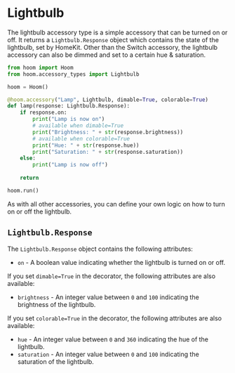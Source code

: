 # Lightbulb

The lightbulb accessory type is a simple accessory that can be turned on or off. It returns a `Lightbulb.Response` object which contains the state of the lightbulb, set by HomeKit. Other than the Switch accessory, the lightbulb accessory can also be dimmed and set to a certain hue & saturation.

```python
from hoom import Hoom
from hoom.accessory_types import Lightbulb

hoom = Hoom()

@hoom.accessory("Lamp", Lightbulb, dimable=True, colorable=True)
def lamp(response: Lightbulb.Response):
    if response.on:
        print("Lamp is now on")
        # available when dimable=True
        print("Brightness: " + str(response.brightness))
        # available when colorable=True
        print("Hue: " + str(response.hue))
        print("Saturation: " + str(response.saturation))
    else:
        print("Lamp is now off")
        
    return

hoom.run()
```

As with all other accessories, you can define your own logic on how to turn on or off the lightbulb. 


## `Lightbulb.Response`

The `Lightbulb.Response` object contains the following attributes:

- `on` - A boolean value indicating whether the lightbulb is turned on or off.

If you set `dimable=True` in the decorator, the following attributes are also available:

- `brightness` - An integer value between `0` and `100` indicating the brightness of the lightbulb.

If you set `colorable=True` in the decorator, the following attributes are also available:

- `hue` - An integer value between `0` and `360` indicating the hue of the lightbulb.
- `saturation` - An integer value between `0` and `100` indicating the saturation of the lightbulb.
